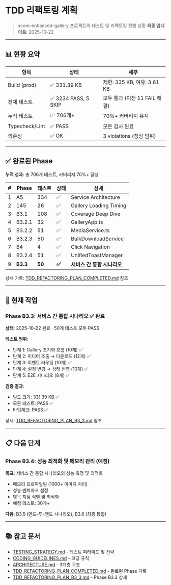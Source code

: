 # TDD 리팩토링 계획

> xcom-enhanced-gallery 프로젝트의 테스트 및 리팩토링 진행 상황 **최종
> 업데이트**: 2025-10-22

---

## 📊 현황 요약

| 항목           | 상태                 | 세부                          |
| -------------- | -------------------- | ----------------------------- |
| Build (prod)   | ✅ 331.39 KB         | 제한: 335 KB, 여유: 3.61 KB   |
| 전체 테스트    | ✅ 3234 PASS, 5 SKIP | 모두 통과 (이전 11 FAIL 해결) |
| 누적 테스트    | 📈 706개+            | 70%+ 커버리지 유지            |
| Typecheck/Lint | ✅ PASS              | 모든 검사 완료                |
| 의존성         | ✅ OK                | 3 violations (정상 범위)      |

---

## ✅ 완료된 Phase

**누적 성과**: 총 706개 테스트, 커버리지 70%+ 달성

| #   | Phase    | 테스트 | 상태   | 상세                        |
| --- | -------- | ------ | ------ | --------------------------- |
| 1   | A5       | 334    | ✅     | Service Architecture        |
| 2   | 145      | 26     | ✅     | Gallery Loading Timing      |
| 3   | B3.1     | 108    | ✅     | Coverage Deep Dive          |
| 4   | B3.2.1   | 32     | ✅     | GalleryApp.ts               |
| 5   | B3.2.2   | 51     | ✅     | MediaService.ts             |
| 6   | B3.2.3   | 50     | ✅     | BulkDownloadService         |
| 7   | B4       | 4      | ✅     | Click Navigation            |
| 8   | B3.2.4   | 51     | ✅     | UnifiedToastManager         |
| 9   | **B3.3** | **50** | **✅** | **서비스 간 통합 시나리오** |

상세 기록:
[TDD_REFACTORING_PLAN_COMPLETED.md](./TDD_REFACTORING_PLAN_COMPLETED.md) 참조

---

## 🎯 현재 작업

### Phase B3.3: 서비스 간 통합 시나리오 ✅ 완료

**상태**: 2025-10-22 완료 · 50개 테스트 모두 PASS

**테스트 범위**:

- 단계 1: Gallery 초기화 흐름 (10개) ✅
- 단계 2: 미디어 추출 → 다운로드 (12개) ✅
- 단계 3: 이벤트 라우팅 (10개) ✅
- 단계 4: 설정 변경 → 상태 반영 (10개) ✅
- 단계 5: E2E 시나리오 (8개) ✅

**검증 결과**:

- 빌드 크기: 331.39 KB ✅
- 모든 테스트: PASS ✅
- 타입체크: PASS ✅

상세: [TDD_REFACTORING_PLAN_B3_3.md](./TDD_REFACTORING_PLAN_B3_3.md) 참조

---

## 📋 다음 단계

### Phase B3.4: 성능 최적화 및 메모리 관리 (예정)

**목표**: 서비스 간 통합 시나리오의 성능 측정 및 최적화

- 메모리 프로파일링 (1000+ 이미지 처리)
- 성능 벤치마크 설정
- 병목 지점 식별 및 최적화
- 예정 테스트: 30개+

**다음**: B3.5 (엔드-투-엔드 시나리오), B3.6 (최종 통합)

---

## 📚 참고 문서

- [TESTING_STRATEGY.md](./TESTING_STRATEGY.md) - 테스트 피라미드 및 전략
- [CODING_GUIDELINES.md](./CODING_GUIDELINES.md) - 코딩 규칙
- [ARCHITECTURE.md](./ARCHITECTURE.md) - 3계층 구조
- [TDD_REFACTORING_PLAN_COMPLETED.md](./TDD_REFACTORING_PLAN_COMPLETED.md) -
  완료된 Phase 기록
- [TDD_REFACTORING_PLAN_B3_3.md](./TDD_REFACTORING_PLAN_B3_3.md) - Phase B3.3
  상세
